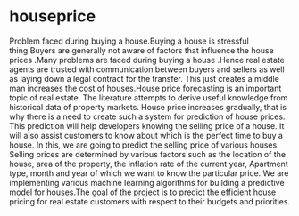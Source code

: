 # houseprice
Problem faced during buying a house.Buying a house is stressful thing.Buyers are generally not aware of factors that influence the house prices .Many problems are faced during buying a house .Hence real estate agents are trusted with communication between buyers and sellers as well as laying down a legal contract for the transfer. This just creates a middle man increases the cost of houses.House price forecasting is an important topic of real estate. The literature attempts to derive useful knowledge from historical data of property markets. House price increases gradually, that is why there is a need to create such a system for prediction of house prices. This prediction will help developers knowing the selling price of a house. It will also assist customers to know about which is the perfect time to buy a house. In this, we are going to predict the selling price of various houses. Selling prices are determined by various factors such as the location of the house, area of the property, the inflation rate of the current year, Apartment type, month and year of which we want to know the particular price. We are implementing various machine learning algorithms for building a predictive model for houses.The goal of the project is to predict the efficient house pricing for real estate customers with respect to their budgets and priorities.
